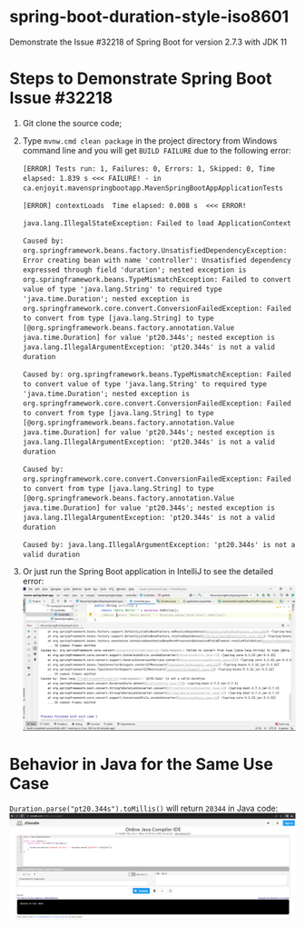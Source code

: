 # spring-boot-duration-style-iso8601
Demonstrate the Issue #32218 of Spring Boot for version 2.7.3 with JDK 11

# Steps to Demonstrate Spring Boot Issue #32218
1. Git clone the source code;
2. Type `mvnw.cmd clean package` in the project directory from Windows command line and you will get `BUILD FAILURE` due to the following error:

    `[ERROR] Tests run: 1, Failures: 0, Errors: 1, Skipped: 0, Time elapsed: 1.839 s <<< FAILURE! - in ca.enjoyit.mavenspringbootapp.MavenSpringBootAppApplicationTests`
    
    `[ERROR] contextLoads  Time elapsed: 0.008 s  <<< ERROR!`
    
    `java.lang.IllegalStateException: Failed to load ApplicationContext`
    
    `Caused by: org.springframework.beans.factory.UnsatisfiedDependencyException: Error creating bean with name 'controller': Unsatisfied dependency expressed through field 'duration'; nested exception is org.springframework.beans.TypeMismatchException: Failed to convert value of type 'java.lang.String' to required type 'java.time.Duration'; nested exception is org.springframework.core.convert.ConversionFailedException: Failed to convert from type [java.lang.String] to type [@org.springframework.beans.factory.annotation.Value java.time.Duration] for value 'pt20.344s'; nested exception is java.lang.IllegalArgumentException: 'pt20.344s' is not a valid duration`
    
    `Caused by: org.springframework.beans.TypeMismatchException: Failed to convert value of type 'java.lang.String' to required type 'java.time.Duration'; nested exception is org.springframework.core.convert.ConversionFailedException: Failed to convert from type [java.lang.String] to type [@org.springframework.beans.factory.annotation.Value java.time.Duration] for value 'pt20.344s'; nested exception is java.lang.IllegalArgumentException: 'pt20.344s' is not a valid duration`
    
    `Caused by: org.springframework.core.convert.ConversionFailedException: Failed to convert from type [java.lang.String] to type [@org.springframework.beans.factory.annotation.Value java.time.Duration] for value 'pt20.344s'; nested exception is java.lang.IllegalArgumentException: 'pt20.344s' is not a valid duration`
    
    `Caused by: java.lang.IllegalArgumentException: 'pt20.344s' is not a valid duration `
3. Or just run the Spring Boot application in IntelliJ to see the detailed error:
![Not Working in Spring Boot](error.png)

# Behavior in Java for the Same Use Case
`Duration.parse("pt20.344s").toMillis()` will return `20344` in Java code:
![Works in Java](java_works.png)
